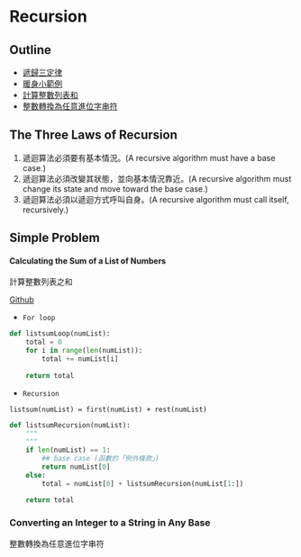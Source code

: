 # Recursion

## Outline
* [遞歸三定律](#the-three-laws-of-recursion)
* [暖身小範例](#simple-problem)
 * [計算整數列表和](#calculating-the-sum-of-a-list-of-numbers)
 * [整數轉換為任意進位字串符](#converting-an-integer-to-a-string-in-any-base)

## The Three Laws of Recursion

1. 遞迴算法必須要有基本情況。(A recursive algorithm must have a base case.)
2. 遞迴算法必須改變其狀態，並向基本情況靠近。(A recursive algorithm must change its state and move toward the base case.)
3. 遞迴算法必須以遞迴方式呼叫自身。(A recursive algorithm must call itself, recursively.)

## Simple Problem

#### Calculating the Sum of a List of Numbers
計算整數列表之和

[Github](https://github.com/kstseng/dsa-ml-tool-note/blob/master/DSA/ProblemSolvingWithAlgorithmsAndDataStructures/CODE/Recursion/recursion_sum_of_list.py)

* `For loop`

```python
def listsumLoop(numList):
    total = 0
    for i in range(len(numList)):
        total += numList[i]
    
    return total
```

* `Recursion`

```
listsum(numList) = first(numList) + rest(numList)
```

```python
def listsumRecursion(numList):
    """ 
    """
    if len(numList) == 1:
        ## base case (函數的「例外條款」)
        return numList[0]
    else:
        total = numList[0] + listsumRecursion(numList[1:])

    return total
```


### Converting an Integer to a String in Any Base
整數轉換為任意進位字串符